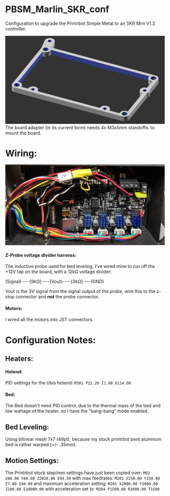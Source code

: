 # PBSM_Marlin_SKR_conf
Configuration to upgrade the Printrbot Simple Metal to an SKR Mini V1.2 controller.

![Board mount](/images/adapter.png)
The board adapter (in its current form) needs 4x M3x5mm standoffs. to mount the board.

# Wiring:
![Wiring photo](/images/wires.jpg)
#### Z-Probe voltage divider harness:
The inductive probe used for bed leveling, I've wired mine to run off the +12V tap on the board, with a 12k&Omega; voltage divider:

(Signal)----[9k&Omega;]----{Vout}----[3k&Omega;]----(GND)

Vout is the 3V signal from the signal output of the probe, wire this to the z-stop connector and __not__ the probe connector.

#### Motors:
I wired all the motors into JST connectors.

# Configuration Notes:
## Heaters:
#### Hotend:
PID settings for the Ubis hotend: `M301 P22.20 I1.08 D114.00`
#### Bed:
The Bed doesn't need PID control, due to the thermal mass of the bed and low wattage of the heater, so I have the "bang-bang" mode enabled.

## Bed Leveling:
Using bilinear mesh 7x7 (49pt), because my stock printrbot bent aluminum bed is rather warped (+/- .35mm).

## Motion Settings:
The Printrbot stock step/mm settings have just been copied over: `M92 X80.00 Y80.00 Z2020.00 E94.50`
with max feedrates:
`M203 X150.00 Y150.00 Z7.00 E40.00`
and maximum acceleration setting:
`M201 X2000.00 Y2000.00 Z100.00 E10000.00`
with acceleration set to:
`M204 P1500.00 R3000.00 T1500`
